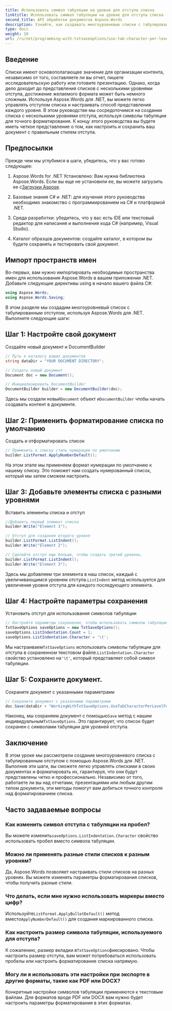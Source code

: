 ```yaml
---
title: Использовать символ табуляции на уровне для отступа списка
linktitle: Использовать символ табуляции на уровне для отступа списка
second_title: API обработки документов Aspose.Words
description: Узнайте, как создавать многоуровневые списки с табулированными отступами с помощью Aspose.Words для .NET. Следуйте этому руководству для точного форматирования списков в ваших документах.
type: docs
weight: 10
url: /ru/net/programming-with-txtsaveoptions/use-tab-character-per-level-for-list-indentation/
---
```

## Введение

Списки имеют основополагающее значение для организации контента, независимо от того, составляете ли вы отчет, пишете исследовательскую работу или готовите презентацию. Однако, когда дело доходит до представления списков с несколькими уровнями отступа, достижение желаемого формата может быть немного сложным. Используя Aspose.Words для .NET, вы можете легко управлять отступом списка и настраивать способ представления каждого уровня. В этом руководстве мы сосредоточимся на создании списка с несколькими уровнями отступа, используя символы табуляции для точного форматирования. К концу этого руководства вы будете иметь четкое представление о том, как настроить и сохранить ваш документ с правильным стилем отступа.

## Предпосылки

Прежде чем мы углубимся в шаги, убедитесь, что у вас готово следующее:

1.  Aspose.Words for .NET Установлено: Вам нужна библиотека Aspose.Words. Если вы еще не установили ее, вы можете загрузить ее с[Загрузки Aspose](https://releases.aspose.com/words/net/).

2. Базовые знания C# и .NET: для изучения этого руководства необходимо знакомство с программированием на C# и платформой .NET.

3. Среда разработки: убедитесь, что у вас есть IDE или текстовый редактор для написания и выполнения кода C# (например, Visual Studio).

4. Каталог образцов документов: создайте каталог, в котором вы будете сохранять и тестировать свой документ. 

## Импорт пространств имен

Во-первых, вам нужно импортировать необходимые пространства имен для использования Aspose.Words в вашем приложении .NET. Добавьте следующие директивы using в начало вашего файла C#:

```csharp
using Aspose.Words;
using Aspose.Words.Saving;
```

В этом разделе мы создадим многоуровневый список с табулированным отступом, используя Aspose.Words для .NET. Выполните следующие шаги:

## Шаг 1: Настройте свой документ

Создайте новый документ и DocumentBuilder

```csharp
// Путь к каталогу ваших документов
string dataDir = "YOUR DOCUMENT DIRECTORY";

// Создать новый документ
Document doc = new Document();

// Инициализировать DocumentBuilder
DocumentBuilder builder = new DocumentBuilder(doc);
```

 Здесь мы создали новый`Document` объект и`DocumentBuilder` чтобы начать создавать контент в документе.

## Шаг 2: Применить форматирование списка по умолчанию

Создать и отформатировать список

```csharp
// Применить к списку стиль нумерации по умолчанию
builder.ListFormat.ApplyNumberDefault();
```

На этом этапе мы применяем формат нумерации по умолчанию к нашему списку. Это поможет нам создать нумерованный список, который мы затем сможем настроить.

## Шаг 3: Добавьте элементы списка с разными уровнями

Вставить элементы списка и отступ

```csharp
//Добавить первый элемент списка
builder.Write("Element 1");

// Отступ для создания второго уровня
builder.ListFormat.ListIndent();
builder.Write("Element 2");

// Сделайте отступ еще больше, чтобы создать третий уровень.
builder.ListFormat.ListIndent();
builder.Write("Element 3");
```

 Здесь мы добавляем три элемента в наш список, каждый с увеличивающимся уровнем отступа.`ListIndent` метод используется для увеличения уровня отступа для каждого последующего элемента.

## Шаг 4: Настройте параметры сохранения

Установить отступ для использования символов табуляции

```csharp
// Настройте параметры сохранения, чтобы использовать символы табуляции для отступов
TxtSaveOptions saveOptions = new TxtSaveOptions();
saveOptions.ListIndentation.Count = 1;
saveOptions.ListIndentation.Character = '\t';
```

 Мы настраиваем`TxtSaveOptions` использовать символы табуляции для отступа в сохраненном текстовом файле.`ListIndentation.Character` свойство установлено на`'\t'`, который представляет собой символ табуляции.

## Шаг 5: Сохраните документ.

Сохраните документ с указанными параметрами

```csharp
// Сохраните документ с указанными параметрами
doc.Save(dataDir + "WorkingWithTxtSaveOptions.UseTabCharacterPerLevelForListIndentation.txt", saveOptions);
```

 Наконец, мы сохраняем документ с помощью`Save` метод с нашим индивидуальным`TxtSaveOptions`. Это гарантирует, что список будет сохранен с символами табуляции для уровней отступа.

## Заключение

В этом уроке мы рассмотрели создание многоуровневого списка с табулированным отступом с помощью Aspose.Words для .NET. Выполнив эти шаги, вы сможете легко управлять списками в своих документах и форматировать их, гарантируя, что они будут представлены четко и профессионально. Независимо от того, работаете ли вы над отчетами, презентациями или любым другим типом документа, эти методы помогут вам добиться точного контроля над форматированием списка.

## Часто задаваемые вопросы

### Как изменить символ отступа с табуляции на пробел?
 Вы можете изменить`saveOptions.ListIndentation.Character` свойство использовать пробел вместо символа табуляции.

### Можно ли применять разные стили списков к разным уровням?
Да, Aspose.Words позволяет настраивать стили списков на разных уровнях. Вы можете изменять параметры форматирования списков, чтобы получить разные стили.

### Что делать, если мне нужно использовать маркеры вместо цифр?
 Используйте`ListFormat.ApplyBulletDefault()` метод вместо`ApplyNumberDefault()` для создания маркированного списка.

### Как настроить размер символа табуляции, используемого для отступа?
 К сожалению, размер вкладки в`TxtSaveOptions`фиксировано. Чтобы настроить размер отступа, вам может потребоваться использовать пробелы или настроить форматирование списка напрямую.

### Могу ли я использовать эти настройки при экспорте в другие форматы, такие как PDF или DOCX?
Конкретные настройки символов табуляции применяются к текстовым файлам. Для форматов вроде PDF или DOCX вам нужно будет настроить параметры форматирования в этих форматах.